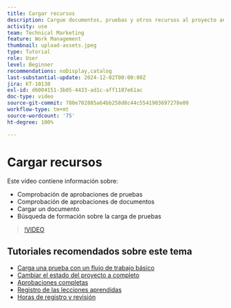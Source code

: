 ```yaml
---
title: Cargar recursos
description: Cargue documentos, pruebas y otros recursos al proyecto antes de cerrarlo para asegurarse de que todos los datos relevantes estén asociados a él.
activity: use
team: Technical Marketing
feature: Work Management
thumbnail: upload-assets.jpeg
type: Tutorial
role: User
level: Beginner
recommendations: noDisplay,catalog
last-substantial-update: 2024-12-02T00:00:00Z
jira: KT-10138
exl-id: d6004151-3b05-4433-ad1c-aff1187e61ac
doc-type: video
source-git-commit: 780e702885a64bb258d8c44c5541903697278e00
workflow-type: tm+mt
source-wordcount: '75'
ht-degree: 100%

---
```


# Cargar recursos

Este vídeo contiene información sobre:

* Comprobación de aprobaciones de pruebas
* Comprobación de aprobaciones de documentos
* Cargar un documento
* Búsqueda de formación sobre la carga de pruebas

>[!VIDEO](https://video.tv.adobe.com/v/3440370/?quality=12&learn=on&enablevpops)

## Tutoriales recomendados sobre este tema

* [Carga una prueba con un flujo de trabajo básico](/help/workfront-proof/upload-proofs/upload-a-proof-with-a-basic-workflow.md)
* [Cambiar el estado del proyecto a completo](/help/manage-work/projects/change-the-project-status.md)
* [Aprobaciones completas](/help/manage-work/close-a-project/complete-approvals.md)
* [Registro de las lecciones aprendidas](/help/manage-work/close-a-project/lessons-learned-from-closing-a-project.md)
* [Horas de registro y revisión](/help/manage-work/close-a-project/log-and-review-hours.md)
